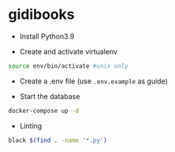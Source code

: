 # gidibooks

- Install Python3.9

- Create and activate virtualenv
```bash
source env/bin/activate #unix only
```
- Create a .env file (use `.env.example` as guide)

- Start the database
```bash
docker-compose up -d
```
- Linting
```bash
black $(find . -name '*.py')
```